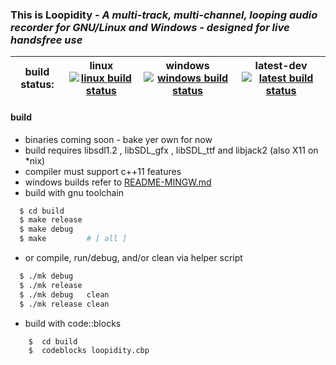 ### This is Loopidity *- A multi-track, multi-channel, looping audio recorder for GNU/Linux and Windows - designed for live handsfree use*
| build status: | linux [![linux build status][linux-img]][travis] | windows [![windows build status][windows-img]][travis] | latest-dev [![latest build status][latest-img]][travis] |
| ------------- | ------------------------------------------------ | ------------------------------------------------------ | ------------------------------------------------------- |

#### build
* binaries coming soon - bake yer own for now
* build requires libsdl1.2 , libSDL_gfx , libSDL_ttf and libjack2 (also X11 on *nix)
* compiler must support c++11 features
* windows builds refer to [README-MINGW.md][README-MINGW]
* build with gnu toolchain
```bash
  $ cd build
  $ make release
  $ make debug
  $ make         # [ all ]
```
* or compile, run/debug, and/or clean via helper script
```bash
  $ ./mk debug
  $ ./mk release
  $ ./mk debug   clean
  $ ./mk release clean
```
* build with code::blocks
```bash
    $  cd build
    $  codeblocks loopidity.cbp
```


[linux-img]:    https://travis-ci.org/bill-auger/loopidity.svg?branch=linux
[windows-img]:  https://travis-ci.org/bill-auger/loopidity.svg?branch=mingw
[latest-img]:   https://travis-ci.org/bill-auger/loopidity.svg
[travis]:       https://travis-ci.org/bill-auger/loopidity
[README-MINGW]: https://github.com/bill-auger/loopidity/blob/master/README-MINGW.md
